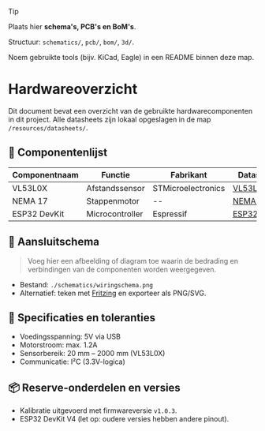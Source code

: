 > [!Tip]
>
> Plaats hier **schema's, PCB's en BoM's**.
>
> Structuur: `schematics/`, `pcb/`, `bom/`, `3d/`.
>
> Noem gebruikte tools (bijv. KiCad, Eagle) in een README binnen deze map.


# Hardwareoverzicht

Dit document bevat een overzicht van de gebruikte hardwarecomponenten in dit project. Alle datasheets zijn lokaal opgeslagen in de map `/resources/datasheets/`.

## 🧩 Componentenlijst

| Componentnaam  | Functie             | Fabrikant       | Datasheet                                  | More info                          | Supplier                          |
|----------------|---------------------|------------------|---------------------------------------------|-----------------------------------|-----------------------------------|
| VL53L0X        | Afstandssensor      | STMicroelectronics | [VL53L0X.pdf](/resources/datasheets)     | [wiki.st.com](https://www.st.com/VL53L0X) | [mouser](mouser.be)                          |
| NEMA 17        | Stappenmotor        | --               | [NEMA17.pdf](/resources/datasheets)       | --                                | [mouser](mouser.be)                          |
| ESP32 DevKit   | Microcontroller     | Espressif        | [ESP32.pdf](/resources/datasheets)         | [docs.espressif.com](https://docs.espressif.com/projects/esp-idf/en/stable/esp32/get-started/index.html#introduction) | [mouser](mouser.be)                          |

## 🔌 Aansluitschema

> Voeg hier een afbeelding of diagram toe waarin de bedrading en verbindingen van de componenten worden weergegeven.

- Bestand: `./schematics/wiringschema.png`
- Alternatief: teken met [Fritzing](https://fritzing.org) en exporteer als PNG/SVG.

## 📏 Specificaties en toleranties

- Voedingsspanning: 5V via USB
- Motorstroom: max. 1.2A
- Sensorbereik: 20 mm – 2000 mm (VL53L0X)
- Communicatie: I²C (3.3V-logica)

## 📦 Reserve-onderdelen en versies

- Kalibratie uitgevoerd met firmwareversie `v1.0.3`.
- ESP32 DevKit V4 (let op: oudere versies hebben andere pinout).
